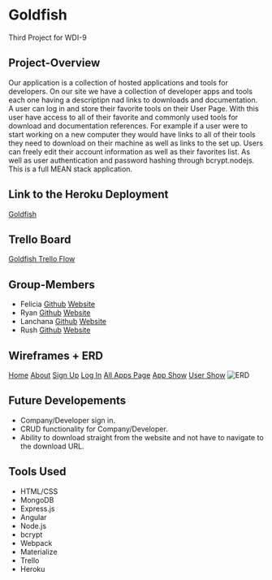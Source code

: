 # Goldfish
Third Project for WDI-9

## Project-Overview

Our application is a collection of hosted applications and tools for developers. On our site we have a collection of developer apps and tools each one having a descriptipn nad links to downloads and documentation. A user can log in and store their favorite tools on their User Page. With this user have access to all of their favorite and commonly used tools for download and documentation references. For example if a user were to start working on a new computer they would have links to all of their tools they need to download on their machine as well as links to the set up. Users can freely edit their account information as well as their favorites list. As well as user authentication and password hashing through bcrypt.nodejs. This is a full MEAN stack application.

## Link to the Heroku Deployment
[Goldfish](//)

## Trello Board
[Goldfish Trello Flow](https://trello.com/b/qyuPNOx6/goldfish)

## Group-Members
- Felicia
	[Github](https://github.com/neysa21)
	[Website](//)
- Ryan
	[Github](https://github.com/Ryan-Wilkinson)
	[Website](http://lazer-lizards-86830.bitballoon.com/)
- Lanchana
	[Github](https://github.com/lanchana)
	[Website](//)
- Rush
	[Github](https://github.com/RushMyers)
	[Website](http://rushdavidmyers.bitballoon.com/)

## Wireframes + ERD
  [Home](http://i.imgur.com/pZP4yTA.jpg)
  [About](http://i.imgur.com/NMbymDu.jpg)
  [Sign Up](http://i.imgur.com/6lYMYjk.jpg)
  [Log In](http://i.imgur.com/oSfBuUe.jpg)
  [All Apps Page](http://i.imgur.com/kWK3WT1.jpg)
  [App Show](http://i.imgur.com/hjLQkMb.jpg)
  [User Show](http://i.imgur.com/mdl0DQ3.jpg)
  ![ERD](http://i.imgur.com/dwnk5W8.jpg)

## Future Developements
- Company/Developer sign in.
- CRUD functionality for Company/Developer.
- Ability to download straight from the website and not have to navigate to the download URL.

## Tools Used
- HTML/CSS
- MongoDB
- Express.js
- Angular
- Node.js
- bcrypt
- Webpack
- Materialize
- Trello
- Heroku
